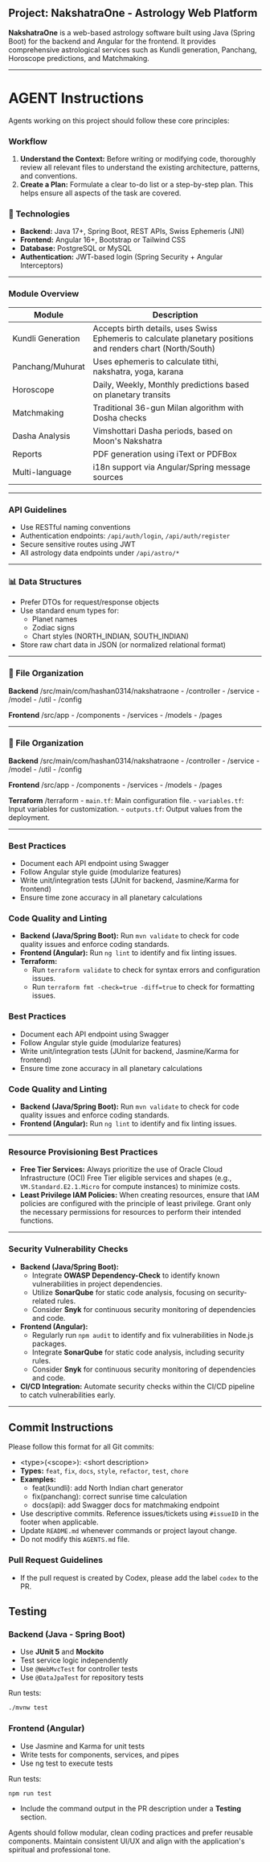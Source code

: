 ## Project: NakshatraOne - Astrology Web Platform

**NakshatraOne** is a web-based astrology software built using Java (Spring Boot) for the backend and Angular for the frontend. It provides comprehensive astrological services such as Kundli generation, Panchang, Horoscope predictions, and Matchmaking.

---

# AGENT Instructions

Agents working on this project should follow these core principles:

### Workflow
1.  **Understand the Context:** Before writing or modifying code, thoroughly review all relevant files to understand the existing architecture, patterns, and conventions.
2.  **Create a Plan:** Formulate a clear to-do list or a step-by-step plan. This helps ensure all aspects of the task are covered.

### 🔧 Technologies
- **Backend:** Java 17+, Spring Boot, REST APIs, Swiss Ephemeris (JNI)
- **Frontend:** Angular 16+, Bootstrap or Tailwind CSS
- **Database:** PostgreSQL or MySQL
- **Authentication:** JWT-based login (Spring Security + Angular Interceptors)

---
### Module Overview

| Module             | Description |
|--------------------|-------------|
| Kundli Generation  | Accepts birth details, uses Swiss Ephemeris to calculate planetary positions and renders chart (North/South) |
| Panchang/Muhurat   | Uses ephemeris to calculate tithi, nakshatra, yoga, karana |
| Horoscope          | Daily, Weekly, Monthly predictions based on planetary transits |
| Matchmaking        | Traditional 36-gun Milan algorithm with Dosha checks |
| Dasha Analysis     | Vimshottari Dasha periods, based on Moon's Nakshatra |
| Reports            | PDF generation using iText or PDFBox |
| Multi-language     | i18n support via Angular/Spring message sources |

---

### API Guidelines
- Use RESTful naming conventions
- Authentication endpoints: `/api/auth/login`, `/api/auth/register`
- Secure sensitive routes using JWT
- All astrology data endpoints under `/api/astro/*`

---

### 📊 Data Structures
- Prefer DTOs for request/response objects
- Use standard enum types for:
  - Planet names
  - Zodiac signs
  - Chart styles (NORTH_INDIAN, SOUTH_INDIAN)
- Store raw chart data in JSON (or normalized relational format)

---

### 📁 File Organization

**Backend**
/src/main/com/hashan0314/nakshatraone
    - /controller
    - /service
    - /model
    - /util
    - /config

**Frontend**
/src/app
    - /components
    - /services
    - /models
    - /pages

---

### 📁 File Organization

**Backend**
/src/main/com/hashan0314/nakshatraone
    - /controller
    - /service
    - /model
    - /util
    - /config

**Frontend**
/src/app
    - /components
    - /services
    - /models
    - /pages

**Terraform**
/terraform
    - `main.tf`: Main configuration file.
    - `variables.tf`: Input variables for customization.
    - `outputs.tf`: Output values from the deployment.

---

### Best Practices
- Document each API endpoint using Swagger
- Follow Angular style guide (modularize features)
- Write unit/integration tests (JUnit for backend, Jasmine/Karma for frontend)
- Ensure time zone accuracy in all planetary calculations

### Code Quality and Linting

-   **Backend (Java/Spring Boot):** Run `mvn validate` to check for code quality issues and enforce coding standards.
-   **Frontend (Angular):** Run `ng lint` to identify and fix linting issues.
-   **Terraform:**
    -   Run `terraform validate` to check for syntax errors and configuration issues.
    -   Run `terraform fmt -check=true -diff=true` to check for formatting issues.

### Best Practices
- Document each API endpoint using Swagger
- Follow Angular style guide (modularize features)
- Write unit/integration tests (JUnit for backend, Jasmine/Karma for frontend)
- Ensure time zone accuracy in all planetary calculations

### Code Quality and Linting

-   **Backend (Java/Spring Boot):** Run `mvn validate` to check for code quality issues and enforce coding standards.
-   **Frontend (Angular):** Run `ng lint` to identify and fix linting issues.

---

### Resource Provisioning Best Practices

-   **Free Tier Services:** Always prioritize the use of Oracle Cloud Infrastructure (OCI) Free Tier eligible services and shapes (e.g., `VM.Standard.E2.1.Micro` for compute instances) to minimize costs.
-   **Least Privilege IAM Policies:** When creating resources, ensure that IAM policies are configured with the principle of least privilege. Grant only the necessary permissions for resources to perform their intended functions.

---

### Security Vulnerability Checks

-   **Backend (Java/Spring Boot):**
    -   Integrate **OWASP Dependency-Check** to identify known vulnerabilities in project dependencies.
    -   Utilize **SonarQube** for static code analysis, focusing on security-related rules.
    -   Consider **Snyk** for continuous security monitoring of dependencies and code.
-   **Frontend (Angular):**
    -   Regularly run `npm audit` to identify and fix vulnerabilities in Node.js packages.
    -   Integrate **SonarQube** for static code analysis, including security rules.
    -   Consider **Snyk** for continuous security monitoring of dependencies and code.
-   **CI/CD Integration:** Automate security checks within the CI/CD pipeline to catch vulnerabilities early.

---

## Commit Instructions

Please follow this format for all Git commits:
- \<type>(\<scope>): \<short description>
- **Types:** `feat`, `fix`, `docs`, `style`, `refactor`, `test`, `chore`
- **Examples:**
    - feat(kundli): add North Indian chart generator
    - fix(panchang): correct sunrise time calculation
    - docs(api): add Swagger docs for matchmaking endpoint
- Use descriptive commits. Reference issues/tickets using `#issueID` in the footer when applicable.
- Update `README.md` whenever commands or project layout change.
- Do not modify this `AGENTS.md` file.

### Pull Request Guidelines

-   If the pull request is created by Codex, please add the label `codex` to the PR.

## Testing

### Backend (Java - Spring Boot)
- Use **JUnit 5** and **Mockito**
- Test service logic independently
- Use `@WebMvcTest` for controller tests
- Use `@DataJpaTest` for repository tests

Run tests:
```bash
./mvnw test
```

### Frontend (Angular)
 - Use Jasmine and Karma for unit tests
 - Write tests for components, services, and pipes
 - Use ng test to execute tests

Run tests:
```bash
npm run test
```
- Include the command output in the PR description under a **Testing** section.

Agents should follow modular, clean coding practices and prefer reusable components. Maintain consistent UI/UX and align with the application's spiritual and professional tone.

